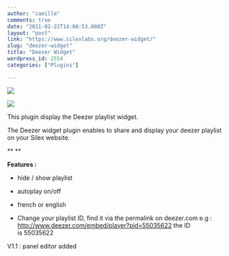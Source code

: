 ```yaml
---
author: "camille"
comments: true
date: "2011-02-22T14:08:53.000Z"
layout: "post"
link: "https://www.silexlabs.org/deezer-widget/"
slug: "deezer-widget"
title: "Deezer Widget"
wordpress_id: 2554
categories: ["Plugins"]

---
```

![](https://www.silexlabs.org/wp-content/uploads/2011/02/plugin3.png)

[![](https://www.silexlabs.org/wp-content/uploads/2011/02/deezerwidgetexemple.jpg)](https://www.silexlabs.org/wp-content/uploads/2011/02/deezerwidgetexemple.jpg)

This plugin display the Deezer playlist widget.

The Deezer widget plugin enables to share and display your deezer playlist on your Silex website.

**
**

**Features :**




  * hide / show playlist


  * autoplay on/off


  * french or english


  * Change your playlist ID, find it via the permalink on deezer.com e.g : http://www.deezer.com/embed/player?pid=55035622 the ID is 55035622


V1.1 : panel editor added

